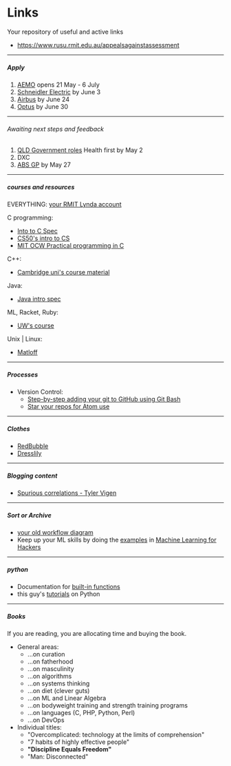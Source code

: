 # Links

Your repository of useful and active links

* https://www.rusu.rmit.edu.au/appealsagainstassessment

---

##### Apply


1. [AEMO](https://gradaustralia.com.au/aemo-2019-graduate-development-program) opens 21 May - 6 July
1. [Schneidler Electric](https://gradaustralia.com.au/schneider-electric-2019-graduate-program-software-engineering-graduate) by June 3
1. [Airbus](https://gradaustralia.com.au/airbus-australia-pacific-engineering-graduate-program-2019) by June 24
1. [Optus](https://gradaustralia.com.au/optus-2019-graduate-program) by June 30

---

###### Awaiting next steps and feedback

1. [QLD Government roles](https://www.qld.gov.au/jobs/finding/graduates/opportunities/recent-graduates) Health first by May 2
1. DXC
1. [ABS GP](https://gradaustralia.com.au/abs-2019-graduate-development-program) by May 27

---

##### courses and resources

EVERYTHING: [your RMIT Lynda account](https://www.lynda.com/)

C programming:

* [Into to C Spec](https://www.coursera.org/specializations/c-programming)
* [CS50's intro to CS](https://www.edx.org/course/cs50s-introduction-computer-science-harvardx-cs50x)
* [MIT OCW Practical programming in C](https://ocw.mit.edu/courses/electrical-engineering-and-computer-science/6-087-practical-programming-in-c-january-iap-2010/)

C++:

* [Cambridge uni's course material](http://www-h.eng.cam.ac.uk/help/tpl/languages/C%2B%2B.html)

Java:

* [Java intro spec](https://www.coursera.org/specializations/java-programming)

ML, Racket, Ruby:

* [UW's course](https://www.coursera.org/learn/programming-languages)

Unix | Linux:

* [Matloff](http://heather.cs.ucdavis.edu/~matloff/unix.html)

---

##### Processes

* Version Control:
    * [Step-by-step adding your git to GitHub using Git Bash](https://help.github.com/articles/adding-an-existing-project-to-github-using-the-command-line/)
    * [Star your repos for Atom use](https://help.github.com/articles/why-are-my-contributions-not-showing-up-on-my-profile/)

---

##### Clothes

* [RedBubble](https://www.redbubble.com/people/charlesluchetti/favorites?ref=account-nav-dropdown&asc=u)
* [Dresslily](https://www.dresslily.com/men-b-173.html)

---

##### Blogging content

* [Spurious correlations - Tyler Vigen](http://www.tylervigen.com/spurious-correlations)

---

##### Sort or Archive

* [your old workflow diagram](https://www.draw.io/#G0ByP74Vqw_jXzd192ZFI1dWZKZzg)
* Keep up your ML skills by doing the [examples](https://github.com/johnmyleswhite/ML_for_Hackers) in [Machine Learning for Hackers](http://shop.oreilly.com/product/0636920018483.do)

---

##### python

* Documentation for [built-in functions](https://docs.python.org/2/library/functions.html#type)
* this guy's [tutorials](https://www.youtube.com/channel/UCfzlCWGWYyIQ0aLC5w48gBQ) on Python

---

##### Books

If you are reading, you are allocating time and buying the book.

* General areas:
    * ...on curation
    * ...on fatherhood
    * ...on masculinity
    * ...on algorithms
    * ...on systems thinking
    * ...on diet (clever guts)
    * ...on ML and Linear Algebra
    * ...on bodyweight training and strength training programs
    * ...on languages (C, PHP, Python, Perl)
    * ...on DevOps
* Individual titles:
    * "Overcomplicated: technology at the limits of comprehension"
    * "7 habits of highly effective people"
    * **"Discipline Equals Freedom"**
    * "Man: Disconnected"
